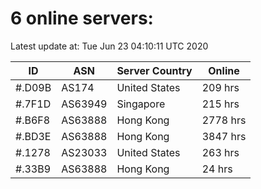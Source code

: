 # 6 online servers:

Latest update at: Tue Jun 23 04:10:11 UTC 2020

| ID | ASN | Server Country | Online |
| -- | --- | -------------- | ------ |
| #.D09B | AS174 | United States | 209 hrs |
| #.7F1D | AS63949 | Singapore | 215 hrs |
| #.B6F8 | AS63888 | Hong Kong | 2778 hrs |
| #.BD3E | AS63888 | Hong Kong | 3847 hrs |
| #.1278 | AS23033 | United States | 263 hrs |
| #.33B9 | AS63888 | Hong Kong | 24 hrs |

